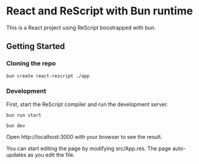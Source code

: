 # React and ReScript with Bun runtime

This is a React project using ReScript boostrapped with bun.

## Getting Started

### Cloning the repo

```sh
bun create react-rescript ./app
```

### Development

First, start the ReScript compiler and run the development server.

```
bun run start
```

```
bun dev
```

Open http://localhost:3000 with your browser to see the result.

You can start editing the page by modifying src/App.res. The page auto-updates as you edit the file.
